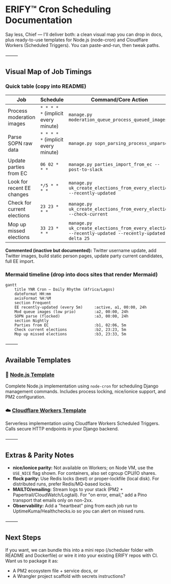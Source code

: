 # ERIFY™ Cron Scheduling Documentation

Say less, Chief — I'll deliver both: a clean visual map you can drop in docs, plus ready-to-use
templates for Node.js (node-cron) and Cloudflare Workers (Scheduled Triggers). You can
paste-and-run, then tweak paths.

⸻

## Visual Map of Job Timings

### Quick table (copy into README)

| Job                         | Schedule                            | Command/Core Action                                                                                | Notes                        |
| --------------------------- | ----------------------------------- | -------------------------------------------------------------------------------------------------- | ---------------------------- |
| Process moderation images   | `* * * * *` (implicit every minute) | `manage.py moderation_queue_process_queued_images`                                                 | Low priority via nice/ionice |
| Parse SOPN raw data         | `* * * * *` (implicit every minute) | `manage.py sopn_parsing_process_unparsed`                                                          | Single-run guard via flock   |
| Update parties from EC      | `06 02 * * *`                       | `manage.py parties_import_from_ec --post-to-slack`                                                 | Daily 02:06                  |
| Look for recent EE changes  | `*/5 * * * *`                       | `manage.py uk_create_elections_from_every_election --recently-updated`                             | Every 5 minutes              |
| Check for current elections | `23 23 * * *`                       | `manage.py uk_create_elections_from_every_election --check-current`                                | Nightly check                |
| Mop up missed elections     | `33 23 * * *`                       | `manage.py uk_create_elections_from_every_election --recently-updated --recently-updated-delta 25` | Nightly retry sweep          |

**Commented (inactive but documented):** Twitter username update, add Twitter images, build static
person pages, update party current candidates, full EE import.

### Mermaid timeline (drop into docs sites that render Mermaid)

```mermaid
gantt
    title YNR Cron — Daily Rhythm (Africa/Lagos)
    dateFormat HH:mm
    axisFormat %H:%M
    section Frequent
    EE recently-updated (every 5m)     :active, a1, 00:00, 24h
    Mod queue images (low prio)        :a2, 00:00, 24h
    SOPN parse (flocked)               :a3, 00:00, 24h
    section Nightly
    Parties from EC                    :b1, 02:06, 5m
    Check current elections            :b2, 23:23, 5m
    Mop up missed elections            :b3, 23:33, 5m
```

⸻

## Available Templates

### 🚀 [Node.js Template](./nodejs/)

Complete Node.js implementation using `node-cron` for scheduling Django management commands.
Includes process locking, nice/ionice support, and PM2 configuration.

### ☁️ [Cloudflare Workers Template](./cloudflare-workers/)

Serverless implementation using Cloudflare Workers Scheduled Triggers. Calls secure HTTP endpoints
in your Django backend.

⸻

## Extras & Parity Notes

- **nice/ionice parity:** Not available on Workers; on Node VM, use the `USE_NICE` flag shown. For
  containers, also set cgroup CPU/IO shares.
- **flock parity:** Use Redis locks (best) or proper-lockfile (local disk). For distributed runs,
  prefer Redis/MQ-based locks.
- **MAILTO/emailing:** Stream logs to your stack (PM2 + Papertrail/CloudWatch/Logtail). For "on
  error, email," add a Pino transport that emails only on non-2xx.
- **Observability:** Add a "heartbeat" ping from each job run to UptimeKuma/Healthchecks.io so you
  can alert on missed runs.

⸻

## Next Steps

If you want, we can bundle this into a mini repo (/scheduler folder with README and Dockerfile) or
wire it into your existing ERIFY repos with CI. Want us to package it as:

- A PM2 ecosystem file + service docs, or
- A Wrangler project scaffold with secrets instructions?
